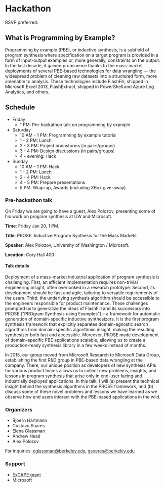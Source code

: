 # Hackathon

RSVP preferred: 

## What is Programming by Example?

Programming by example (PBE), or inductive synthesis, is a subfield of program synthesis where specification on a target program is provided in a form of input-output examples or, more generally, constraints on the output.
In the last decade, it gained prominence thanks to the mass-market deployments of several PBE-based technologies for data wrangling — the widespread problem of cleaning raw datasets into a structured form, more amenable to analysis.
These technologies include FlashFill, shipped in Microsoft Excel 2013, FlashExtract, shipped in PowerShell and Azure Log Analytics, and others.

## Schedule

- Friday
	- 1 PM: Pre-hackathon talk on programming by example
- Saturday
	- 10 AM - 1 PM: Programming by example tutorial
	- 1 - 2 PM: Lunch 
	- 2 - 3 PM: Project brainstorms (in pairs/groups)
	- 3 - 4 PM: Design discussions (in pairs/groups)
	- 4 - evening: Hack
- Sunday
	- 10 AM - 1 PM: Hack
	- 1 - 2 PM: Lunch
	- 2 - 4 PM: Hack
	- 4 - 5 PM: Prepare presentations
	- 5 PM: Wrap-up, Awards (including XBox give-away)

### Pre-hackathon talk

On Friday we are going to have a guest, Alex Polozov, presenting some of his work on program synthesis at UW and Microsoft.

**Time**: Friday Jan 20, 1 PM.

**Title**: PROSE: Inductive Program Synthesis for the Mass Markets

**Speaker**: Alex Polozov, University of Washington / Microsoft.

**Location**: Cory Hall 400

#### Talk details

Deployment of a mass-market industrial application of program synthesis is challenging.
First, an efficient implementation requires non-trivial engineering insight, often overlooked in a research prototype.
Second, its development should be fast and agile, tailoring to versatile requirements of the users.
Third, the underlying synthesis algorithm should be accessible to the engineers responsible for product maintenance.
These challenges prompted us to generalize the ideas of FlashFill and its successors into PROSE ("PROgram Synthesis using Examples") – a framework for automatic generation of domain-specific inductive synthesizers.
It is the first program synthesis framework that explicitly separates domain-agnostic search algorithms from domain-specific algorithmic insight, making the resulting synthesizer both fast and accessible.
Moreover, PROSE made development of domain-specific PBE applications scalable, allowing us to create a production-ready synthesis library in a few weeks instead of months.

In 2015, our group moved from Microsoft Research to Microsoft Data Group, establishing the first R&D group in PBE-based data wrangling at the company.
There, our unique position as developers of new synthesis APIs for various product teams allows us to collect new problems, insights, and lessons in program synthesis that arise only in end-user facing and industrially deployed applications.
In this talk, I will (a) present the technical insight behind the synthesis algorithms in the PROSE framework, and (b) discuss some of these novel problems and lessons we have learned as we observe how end users interact with the PBE-based applications in the wild.

### Organizers

- Bjoern Hartmann
- Gustavo Soares
- Elena Glassman
- Andrew Head
- Alex Polozov

For inquiries: eglassman@berkeley.edu, gsoares@berkeley.edu

### Support

- [ExCAPE grant](https://excape.cis.upenn.edu/)
- Microsoft

